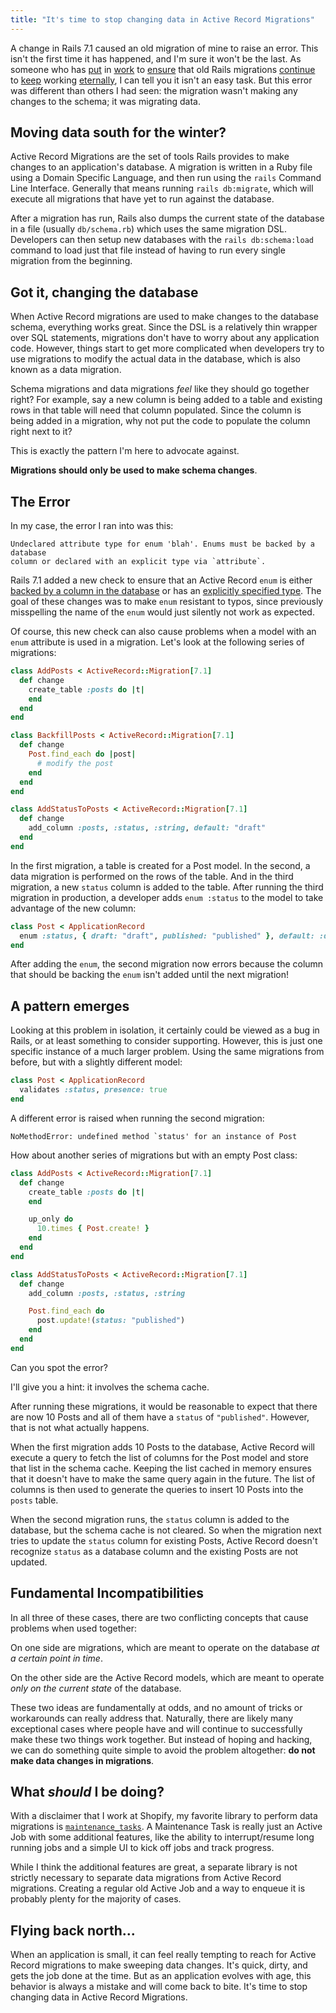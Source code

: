 ```yaml
---
title: "It's time to stop changing data in Active Record Migrations"
---
```


A change in Rails 7.1 caused an old migration of mine to raise an error. This
isn't the first time it has happened, and I'm sure it won't be the last. As
someone who has [put][] in [work][] to [ensure][] that old Rails migrations
[continue][] to [keep][] working [eternally][], I can tell you it isn't an easy
task. But this error was different than others I had seen: the migration wasn't
making any changes to the schema; it was migrating data.

[put]: https://github.com/rails/rails/commit/327f28b65f438208443632d5da5cdd2aaa9d9464
[work]: https://github.com/rails/rails/commit/71b4e223018d180b7c96915c0df1c28afbf7cc53
[ensure]: https://github.com/rails/rails/commit/c793cdc665b035d2f3dc2a8c332df841cf9b0f59
[continue]: https://github.com/rails/rails/commit/9b07b2d6ca2ee9854cd986da0bf914b9ace9d547
[keep]: https://github.com/rails/rails/commit/c2f838e80c76c9a3407e1e7af1ecbd738511fd72
[eternally]: https://github.com/rails/rails/commit/16f8bd79444a512dfebf2d77bd2fd3075041475b

## Moving data south for the winter?

Active Record Migrations are the set of tools Rails provides to make changes to
an application's database. A migration is written in a Ruby file using a Domain
Specific Language, and then run using the `rails` Command Line Interface.
Generally that means running `rails db:migrate`, which will execute all
migrations that have yet to run against the database.

After a migration has run, Rails also dumps the current state of the database in
a file (usually `db/schema.rb`) which uses the same migration DSL. Developers
can then setup new databases with the `rails db:schema:load` command to load
just that file instead of having to run every single migration from the
beginning.

## Got it, changing the database

When Active Record migrations are used to make changes to the database schema,
everything works great. Since the DSL is a relatively thin wrapper over SQL
statements, migrations don't have to worry about any application code. However,
things start to get more complicated when developers try to use migrations to
modify the actual data in the database, which is also known as a data migration.

Schema migrations and data migrations _feel_ like they should go together right?
For example, say a new column is being added to a table and existing rows in
that table will need that column populated. Since the column is being added in a
migration, why not put the code to populate the column right next to it?

This is exactly the pattern I'm here to advocate against.

**Migrations should only be used to make schema changes**.

## The Error

In my case, the error I ran into was this:

```
Undeclared attribute type for enum 'blah'. Enums must be backed by a database
column or declared with an explicit type via `attribute`.
```

Rails 7.1 added a new check to ensure that an Active Record `enum` is either
[backed by a column in the database][] or has an [explicitly specified type][].
The goal of these changes was to make `enum` resistant to typos, since
previously misspelling the name of the `enum` would just silently not work as
expected.

[backed by a column in the database]: https://github.com/rails/rails/commit/6c5fab0668c1872fe827507f45ef400a20e8c646
[explicitly specified type]: https://github.com/rails/rails/commit/6d00605f955a992fb52d4a1006f7c50b99a2e858

Of course, this new check can also cause problems when a model with an `enum`
attribute is used in a migration. Let's look at the following series of
migrations:

```ruby
class AddPosts < ActiveRecord::Migration[7.1]
  def change
    create_table :posts do |t|
    end
  end
end

class BackfillPosts < ActiveRecord::Migration[7.1]
  def change
    Post.find_each do |post|
      # modify the post
    end
  end
end

class AddStatusToPosts < ActiveRecord::Migration[7.1]
  def change
    add_column :posts, :status, :string, default: "draft"
  end
end
```

In the first migration, a table is created for a Post model. In the second, a
data migration is performed on the rows of the table. And in the third
migration, a new `status` column is added to the table. After running the third
migration in production, a developer adds `enum :status` to the model to take
advantage of the new column:

```ruby
class Post < ApplicationRecord
  enum :status, { draft: "draft", published: "published" }, default: :draft
end
```

After adding the `enum`, the second migration now errors because the column that
should be backing the `enum` isn't added until the next migration!

## A pattern emerges

Looking at this problem in isolation, it certainly could be viewed as a bug in
Rails, or at least something to consider supporting. However, this is just one
specific instance of a much larger problem. Using the same migrations from
before, but with a slightly different model:

```ruby
class Post < ApplicationRecord
  validates :status, presence: true
end
```

A different error is raised when running the second migration:

```
NoMethodError: undefined method `status' for an instance of Post
```

How about another series of migrations but with an empty Post class:

```ruby
class AddPosts < ActiveRecord::Migration[7.1]
  def change
    create_table :posts do |t|
    end

    up_only do
      10.times { Post.create! } 
    end
  end
end

class AddStatusToPosts < ActiveRecord::Migration[7.1]
  def change
    add_column :posts, :status, :string

    Post.find_each do
      post.update!(status: "published")
    end
  end
end
```

Can you spot the error?

I'll give you a hint: it involves the schema cache.

After running these migrations, it would be reasonable to expect that there are
now 10 Posts and all of them have a `status` of `"published"`. However, that is
not what actually happens.

When the first migration adds 10 Posts to the database, Active Record will
execute a query to fetch the list of columns for the Post model and store that
list in the schema cache. Keeping the list cached in memory ensures that it
doesn't have to make the same query again in the future. The list of columns is
then used to generate the queries to insert 10 Posts into the `posts` table.

When the second migration runs, the `status` column is added to the database,
but the schema cache is not cleared. So when the migration next tries to update
the `status` column for existing Posts, Active Record doesn't recognize `status`
as a database column and the existing Posts are not updated.

## Fundamental Incompatibilities

In all three of these cases, there are two conflicting concepts that cause
problems when used together:

On one side are migrations, which are meant to operate on the database _at a
certain point in time_.

On the other side are the Active Record models, which are meant to operate _only
on the current state_ of the database.

These two ideas are fundamentally at odds, and no amount of tricks or
workarounds can really address that. Naturally, there are likely many
exceptional cases where people have and will continue to successfully make these
two things work together. But instead of hoping and hacking, we can do something
quite simple to avoid the problem altogether: **do not make data changes in
migrations**.

## What _should_ I be doing?

With a disclaimer that I work at Shopify, my favorite library to perform data
migrations is [`maintenance_tasks`][]. A Maintenance Task is really just an
Active Job with some additional features, like the ability to interrupt/resume
long running jobs and a simple UI to kick off jobs and track progress.

[`maintenance_tasks`]: https://github.com/Shopify/maintenance_tasks

While I think the additional features are great, a separate library is not
strictly necessary to separate data migrations from Active Record migrations.
Creating a regular old Active Job and a way to enqueue it is probably plenty for
the majority of cases.

## Flying back north...

When an application is small, it can feel really tempting to reach for Active
Record migrations to make sweeping data changes. It's quick, dirty, and gets the
job done at the time. But as an application evolves with age, this behavior is
always a mistake and will come back to bite. It's time to stop changing data in
Active Record Migrations.

